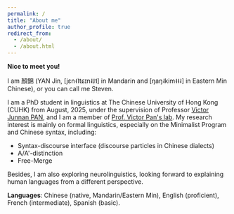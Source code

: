 ```yaml
---
permalink: /
title: "About me"
author_profile: true
redirect_from: 
  - /about/
  - /about.html
---
```



**Nice to meet you!** 

I am 顏錦 (YAN Jin, [jɛn˧˥tɕɪn˨˩˦] in Mandarin and [ŋaŋ˨kim˧˧˨] in Eastern Min Chinese), or you can call me Steven.

I am a PhD student in linguistics at The Chinese University of Hong Kong (CUHK) from August, 2025, under the supervision of Professor [Victor Junnan PAN](https://ling.cuhk.edu.hk/people/faculty-linguistics/pan-victor-junnan-personal-website/), and I am a member of [Prof. Victor Pan's lab](https://victorjunnanpan.github.io/pansyntaxlab/). My research interest is mainly on formal linguistics, especially on the Minimalist Program and Chinese syntax, including:

  * Syntax-discourse interface (discourse particles in Chinese dialects)
  * A/A'-distinction
  * Free-Merge

Besides, I am also exploring neurolinguistics, looking forward to explaining human languages from a different perspective.

**Languages**: Chinese (native, Mandarin/Eastern Min), English (proficient), French (intermediate), Spanish (basic).
